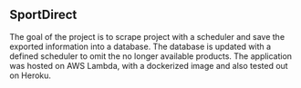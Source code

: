 ## SportDirect
The goal of the project is to scrape project with a scheduler and save the exported information into a database. The database is updated with a defined scheduler to omit the no longer available products. The application was hosted on AWS Lambda, with a dockerized image and also tested out on Heroku.
